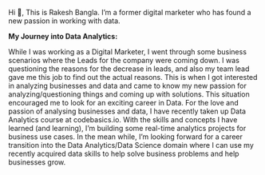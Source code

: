 
Hi 👋, This is Rakesh Bangla. I’m a former digital marketer who has found a new passion in working with data.

**My Journey into Data Analytics:**

While I was working as a Digital Marketer, I went through some business scenarios where the Leads for the company were coming down. I was questioning the reasons for the decrease in leads, and also my team lead gave me this job to find out the actual reasons. This is when I got interested in analyzing businesses and data and came to know my new passion for analyzing/questioning things and coming up with solutions. This situation encouraged me to look for an exciting career in Data.
For the love and passion of analysing businesses and data, I have recently taken up Data Analytics course at codebasics.io. With the skills and concepts I have learned (and learning), I’m building some real-time analytics projects for business use cases. In the mean while, I’m looking forward for a career transition into the Data Analytics/Data Science domain where I can use my recently acquired data skills to help solve business problems and help businesses grow.
